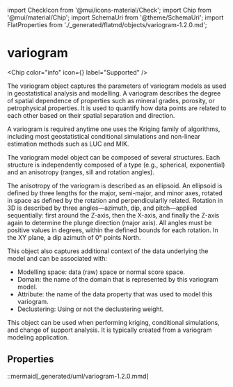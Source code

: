 import CheckIcon from '@mui/icons-material/Check';
import Chip from '@mui/material/Chip';
import SchemaUri from '@theme/SchemaUri';
import FlatProperties from './_generated/flatmd/objects/variogram-1.2.0.md';

# variogram

<Chip color="info" icon={<CheckIcon />} label="Supported" />
<SchemaUri uri="schema/objects/variogram/1.2.0/variogram.schema.json" />

The variogram object captures the parameters of variogram models as used in geostatistical analysis and modelling. A variogram describes the degree of spatial dependence of properties such as mineral grades, porosity, or petrophysical properties. It is used to quantify how data points are related to each other based on their spatial separation and direction.

A variogram is required anytime one uses the Kriging family of algorithms, including most geostatistical conditional simulations and non-linear estimation methods such as LUC and MIK.

The variogram model object can be composed of several structures. Each structure is independently composed of a type (e.g., spherical, exponential) and an anisotropy (ranges, sill and rotation angles).

The anisotropy of the variogram is described as an ellipsoid. An ellipsoid is defined by three lengths for the major, semi-major, and minor axes, rotated in space as defined by the rotation and perpendicularlly related. Rotation in 3D is described by three angles—azimuth, dip, and pitch—applied sequentially: first around the Z-axis, then the X-axis, and finally the Z-axis again to determine the plunge direction (major axis). All angles must be positive values in degrees, within the defined bounds for each rotation. In the XY plane, a dip azimuth of 0° points North.

This object also captures additional context of the data underlying the model and can be associated with:

- Modelling space: data (raw) space or normal score space.
- Domain: the name of the domain that is represented by this variogram model.
- Attribute: the name of the data property that was used to model this variogram.
- Declustering: Using or not the declustering weight.

This object can be used when performing kriging, conditional simulations, and change of support analysis. It is typically created from a variogram modeling application.

## Properties

<FlatProperties />

::mermaid[_generated/uml/variogram-1.2.0.mmd]
